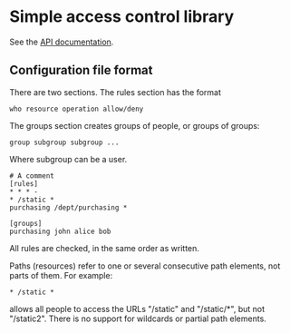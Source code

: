 # Simple access control library

See the [API documentation](https://godoc.org/github.com/rveen/golib/acl).

## Configuration file format

There are two sections. The rules section has the format

    who resource operation allow/deny
    
The groups section creates groups of people, or groups of groups:

    group subgroup subgroup ...
    
Where subgroup can be a user.

    # A comment
    [rules]
    * * * -
    * /static *
    purchasing /dept/purchasing *

    [groups]
    purchasing john alice bob
    
All rules are checked, in the same order as written. 

Paths (resources) refer to one or several consecutive path elements, not 
parts of them. For example:

    * /static *
    
allows all people to access the URLs "/static" and "/static/*", but not "/static2".
There is no support for wildcards or partial path elements.